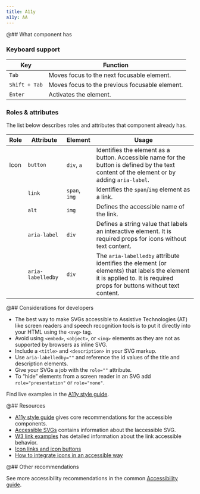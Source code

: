 ```yaml
---
title: A11y
a11y: AA
---
```


@## What component has

### Keyboard support

| Key           | Function                                       |
| ------------- | ---------------------------------------------- |
| `Tab`         | Moves focus to the next focusable element.     |
| `Shift + Tab` | Moves focus to the previous focusable element. |
| `Enter`       | Activates the element.                         |

### Roles & attributes

The list below describes roles and attributes that component already has.

| Role | Attribute         | Element       | Usage                                                                                                                                                                 |
| ---- | ----------------- | ------------- | --------------------------------------------------------------------------------------------------------------------------------------------------------------------- |
| Icon | `button`          | `div`, `a`    | Identifies the element as a button. Accessible name for the button is defined by the text content of the element or by adding `aria-label`.                           |
|      | `link`            | `span`, `img` | Identifies the `span`/`img` element as a link.                                                                                                                        |
|      | `alt`             | `img`         | Defines the accessible name of the link.                                                                                                                              |
|      | `aria-label`      | `div`         | Defines a string value that labels an interactive element. It is required props for icons without text content.                                                       |
|      | `aria-labelledby` | `div`         | The `aria-labelledby` attribute identifies the element (or elements) that labels the element it is applied to. It is required props for buttons without text content. |

@## Considerations for developers

- The best way to make SVGs accessible to Assistive Technologies (AT) like screen readers and speech recognition tools is to put it directly into your HTML using the `<svg>` tag.
- Avoid using `<embed>`, `<object>`, or `<img>` elements as they are not as supported by browsers as inline SVG.
- Include a `<title>` and `<description>` in your SVG markup.
- Use `aria-labelledby=""` and reference the id values of the title and description elements.
- Give your SVGs a job with the `role=""` attribute.
- To “hide” elements from a screen reader in an SVG add `role="presentation"` or `role="none"`.

Find live examples in the [A11y style guide](https://a11y-style-guide.com/style-guide/section-media.html#kssref-media-svgs).

@## Resources

- [A11y style guide](https://a11y-style-guide.com/style-guide/section-media.html) gives core recommendations for the accessible components.
- [Accessible SVGs](https://css-tricks.com/accessible-svgs/) contains information about the laccessible SVG.
- [W3 link examples](https://www.w3.org/WAI/ARIA/apg/example-index/link/link.html) has detailed information about the link accessible behavior.
- [Icon links and icon buttons](https://a11y-101.com/development/icons-and-links)
- [How to integrate icons in an accessible way](https://stevenmouret.github.io/web-accessibility-guidelines/techniques/accessible-icons.html)

@## Other recommendations

See more accessibility recommendations in the common [Accessibility guide](/core-principles/a11y/).
